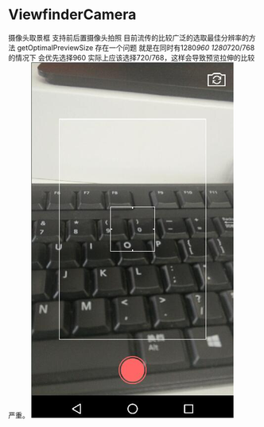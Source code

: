 # ViewfinderCamera
摄像头取景框 支持前后置摄像头拍照
目前流传的比较广泛的选取最佳分辨率的方法 getOptimalPreviewSize 存在一个问题
就是在同时有1280*960 1280*720/768 的情况下 会优先选择960 实际上应该选择720/768，这样会导致预览拉伸的比较严重。
![image](https://github.com/PengsongAndroid/ViewfinderCamera/blob/master/demo.jpg)
